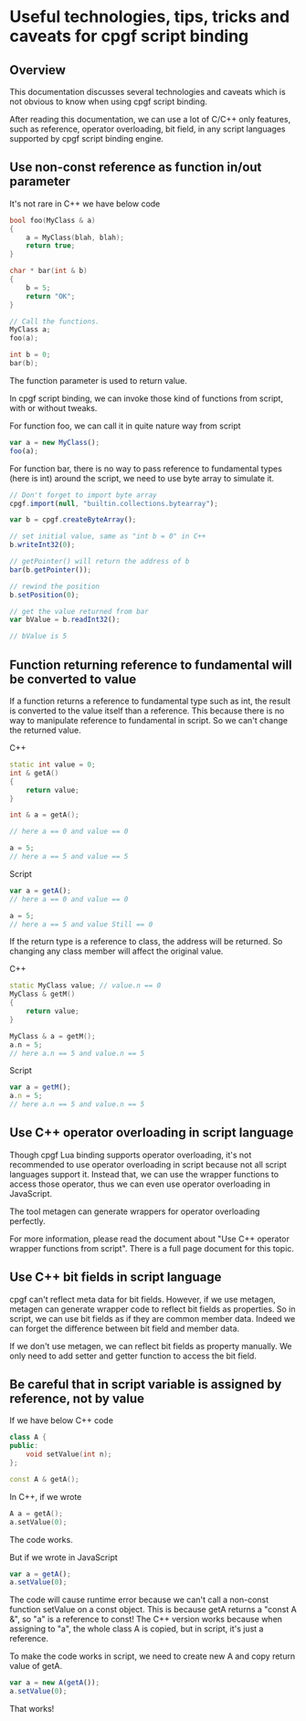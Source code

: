 # Useful technologies, tips, tricks and caveats for cpgf script binding

## Overview

This documentation discusses several technologies and caveats which is not obvious to know when using cpgf script binding.

After reading this documentation, we can use a lot of C/C++ only features, such as reference, operator overloading, bit field, in any script languages supported by cpgf script binding engine.

## Use non-const reference as function in/out parameter

It's not rare in C++ we have below code
```c++
bool foo(MyClass & a)
{
    a = MyClass(blah, blah);
    return true;
}

char * bar(int & b)
{
    b = 5;
    return "OK";
}

// Call the functions.
MyClass a;
foo(a);

int b = 0;
bar(b);
```
The function parameter is used to return value.

In cpgf script binding, we can invoke those kind of functions from script, with or without tweaks.

For function foo, we can call it in quite nature way from script
```javascript
var a = new MyClass();
foo(a);
```

For function bar, there is no way to pass reference to fundamental types (here is int) around the script, we need to use byte array to simulate it.
```javascript
// Don't forget to import byte array
cpgf.import(null, "builtin.collections.bytearray");

var b = cpgf.createByteArray();

// set initial value, same as "int b = 0" in C++
b.writeInt32(0);

// getPointer() will return the address of b
bar(b.getPointer());

// rewind the position
b.setPosition(0);

// get the value returned from bar
var bValue = b.readInt32();

// bValue is 5
```

## Function returning reference to fundamental will be converted to value

If a function returns a reference to fundamental type such as int, the result is converted to the value itself than a reference. This because there is no way to manipulate reference to fundamental in script. So we can't change the returned value.

C++
```c++
static int value = 0;
int & getA()
{
    return value;
}

int & a = getA();

// here a == 0 and value == 0

a = 5;
// here a == 5 and value == 5
```

Script
```javascript
var a = getA();
// here a == 0 and value == 0

a = 5;
// here a == 5 and value Still == 0
```

If the return type is a reference to class, the address will be returned. So changing any class member will affect the original value.

C++
```c++
static MyClass value; // value.n == 0
MyClass & getM()
{
    return value;
}

MyClass & a = getM();
a.n = 5;
// here a.n == 5 and value.n == 5
```

Script
```javascript
var a = getM();
a.n = 5;
// here a.n == 5 and value.n == 5
```

## Use C++ operator overloading in script language

Though cpgf Lua binding supports operator overloading, it's not recommended to use operator overloading in script because not all script languages support it. Instead that, we can use the wrapper functions to access those operator, thus we can even use operator overloading in JavaScript.

The tool metagen can generate wrappers for operator overloading perfectly.

For more information, please read the document about "Use C++ operator wrapper functions from script". There is a full page document for this topic.

## Use C++ bit fields in script language

cpgf can't reflect meta data for bit fields. However, if we use metagen, metagen can generate wrapper code to reflect bit fields as properties. So in script, we can use bit fields as if they are common member data. Indeed we can forget the difference between bit field and member data.

If we don't use metagen, we can reflect bit fields as property manually. We only need to add setter and getter function to access the bit field.

## Be careful that in script variable is assigned by reference, not by value

If we have below C++ code
```c++
class A {
public:
    void setValue(int n);
};

const A & getA();
```

In C++, if we wrote
```c++
A a = getA();
a.setValue(0);
```
The code works.

But if we wrote in JavaScript
```javascript
var a = getA();
a.setValue(0);
```
The code will cause runtime error because we can't call a non-const function setValue on a const object. This is because getA returns a "const A &", so "a" is a reference to const! The C++ version works because when assigning to "a", the whole class A is copied, but in script, it's just a reference.

To make the code works in script, we need to create new A and copy return value of getA.
```javascript
var a = new A(getA());
a.setValue(0);
```
That works!
